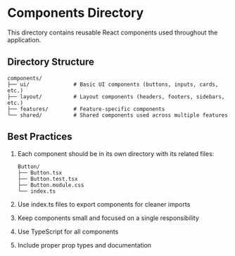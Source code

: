 # Components Directory

This directory contains reusable React components used throughout the application.

## Directory Structure

```
components/
├── ui/              # Basic UI components (buttons, inputs, cards, etc.)
├── layout/          # Layout components (headers, footers, sidebars, etc.)
├── features/        # Feature-specific components
└── shared/          # Shared components used across multiple features
```

## Best Practices

1. Each component should be in its own directory with its related files:
   ```
   Button/
   ├── Button.tsx
   ├── Button.test.tsx
   ├── Button.module.css
   └── index.ts
   ```

2. Use index.ts files to export components for cleaner imports
3. Keep components small and focused on a single responsibility
4. Use TypeScript for all components
5. Include proper prop types and documentation 